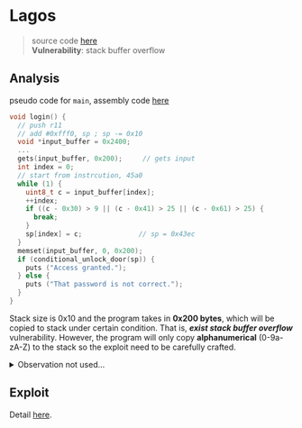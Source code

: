 # Lagos
> source code [here](./dump.asm)  
> **Vulnerability**: stack buffer overflow

## Analysis
pseudo code for `main`, assembly code [here](./dump.asm)
```c
void login() {
  // push r11
  // add #0xfff0, sp ; sp -= 0x10
  void *input_buffer = 0x2400;
  ...
  gets(input_buffer, 0x200);     // gets input
  int index = 0;
  // start from instrcution, 45a0
  while (1) {
    uint8_t c = input_buffer[index];
    ++index;
    if ((c - 0x30) > 9 || (c - 0x41) > 25 || (c - 0x61) > 25) {
      break;
    }
    sp[index] = c;              // sp = 0x43ec
  }
  memset(input_buffer, 0, 0x200);
  if (conditional_unlock_door(sp)) {
    puts ("Access granted.");
  } else {
    puts ("That password is not correct.");
  }
}
```

Stack size is 0x10 and the program takes in **0x200 bytes**, which will be copied to stack under certain condition. That is, ***exist stack buffer overflow*** vulnerability.
However, the program will only copy **alphanumerical** (0-9a-zA-Z) to the stack so the exploit need to be carefully crafted.

<details>
<summary>Observation not used...</summary>

Suppose the all the instruction remain unchanged, the program has the ability to modify the memory from `0x43ed` to `0x45ed`. However, the function `<logic>` starts from `0x455e` and the modification loop starts from `0x45a0`. Therefore, the program may behave differently if the modification loop is modified.

</details>

## Exploit
Detail [here](./solve.py).
